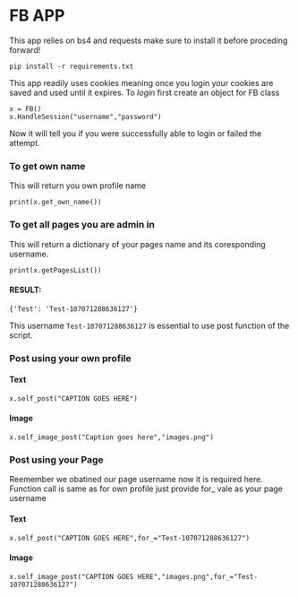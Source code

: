 
# FB APP

This app relies on bs4 and requests make sure to install it before proceding forward!
```
pip install -r requirements.txt
```
This app readily uses cookies meaning once you login your cookies are saved and used until it expires.
To *login* first create an object for FB class
```  
x = FB() 
x.HandleSession("username","password")
```
Now it will tell you if you were successfully able to login or failed the attempt.
### To get own name 
This will return you own profile name
```
print(x.get_own_name())
```
### To get all pages you are admin in
This will return a dictionary of your pages name and its coresponding username.
```
print(x.getPagesList())
```
#### RESULT:
```
{'Test': 'Test-107071288636127'}
```
This username `Test-107071288636127` is essential to use post function of the script.

### Post using your own profile
#### Text
```
x.self_post("CAPTION GOES HERE")
```
#### Image 
```
x.self_image_post("Caption goes here","images.png")
```
### Post using your Page
Reemember we obatined our page username now it is required here. Function call is same as for own profile just provide for_ vale as your page username
 #### Text
 ```
 x.self_post("CAPTION GOES HERE",for_="Test-107071288636127")
 ```
 #### Image
 ```
 x.self_image_post("CAPTION GOES HERE","images.png",for_="Test-107071288636127")
 ```
